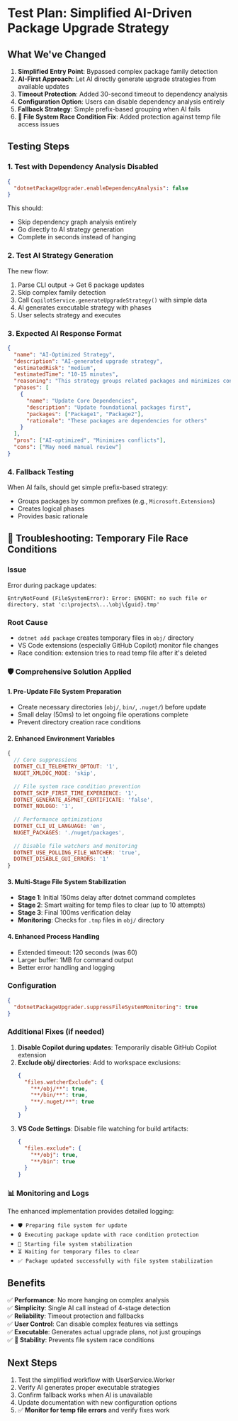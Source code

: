 # Test Plan: Simplified AI-Driven Package Upgrade Strategy

## What We've Changed

1. **Simplified Entry Point**: Bypassed complex package family detection
2. **AI-First Approach**: Let AI directly generate upgrade strategies from available updates
3. **Timeout Protection**: Added 30-second timeout to dependency analysis
4. **Configuration Option**: Users can disable dependency analysis entirely
5. **Fallback Strategy**: Simple prefix-based grouping when AI fails
6. **🔧 File System Race Condition Fix**: Added protection against temp file access issues

## Testing Steps

### 1. Test with Dependency Analysis Disabled

```json
{
  "dotnetPackageUpgrader.enableDependencyAnalysis": false
}
```

This should:
- Skip dependency graph analysis entirely
- Go directly to AI strategy generation
- Complete in seconds instead of hanging

### 2. Test AI Strategy Generation

The new flow:
1. Parse CLI output → Get 6 package updates
2. Skip complex family detection
3. Call `CopilotService.generateUpgradeStrategy()` with simple data
4. AI generates executable strategy with phases
5. User selects strategy and executes

### 3. Expected AI Response Format

```json
{
  "name": "AI-Optimized Strategy",
  "description": "AI-generated upgrade strategy",
  "estimatedRisk": "medium",
  "estimatedTime": "10-15 minutes",
  "reasoning": "This strategy groups related packages and minimizes conflicts",
  "phases": [
    {
      "name": "Update Core Dependencies",
      "description": "Update foundational packages first",
      "packages": ["Package1", "Package2"],
      "rationale": "These packages are dependencies for others"
    }
  ],
  "pros": ["AI-optimized", "Minimizes conflicts"],
  "cons": ["May need manual review"]
}
```

### 4. Fallback Testing

When AI fails, should get simple prefix-based strategy:
- Groups packages by common prefixes (e.g., `Microsoft.Extensions`)
- Creates logical phases
- Provides basic rationale

## 🔧 Troubleshooting: Temporary File Race Conditions

### Issue
Error during package updates:
```
EntryNotFound (FileSystemError): Error: ENOENT: no such file or directory, stat 'c:\projects\...\obj\{guid}.tmp'
```

### Root Cause
- `dotnet add package` creates temporary files in `obj/` directory
- VS Code extensions (especially GitHub Copilot) monitor file changes
- Race condition: extension tries to read temp file after it's deleted

### 🛡️ Comprehensive Solution Applied

#### 1. **Pre-Update File System Preparation**
- Create necessary directories (`obj/`, `bin/`, `.nuget/`) before update
- Small delay (50ms) to let ongoing file operations complete
- Prevent directory creation race conditions

#### 2. **Enhanced Environment Variables**
```javascript
{
  // Core suppressions
  DOTNET_CLI_TELEMETRY_OPTOUT: '1',
  NUGET_XMLDOC_MODE: 'skip',
  
  // File system race condition prevention
  DOTNET_SKIP_FIRST_TIME_EXPERIENCE: '1',
  DOTNET_GENERATE_ASPNET_CERTIFICATE: 'false',
  DOTNET_NOLOGO: '1',
  
  // Performance optimizations
  DOTNET_CLI_UI_LANGUAGE: 'en',
  NUGET_PACKAGES: './nuget/packages',
  
  // Disable file watchers and monitoring
  DOTNET_USE_POLLING_FILE_WATCHER: 'true',
  DOTNET_DISABLE_GUI_ERRORS: '1'
}
```

#### 3. **Multi-Stage File System Stabilization**
- **Stage 1**: Initial 150ms delay after dotnet command completes
- **Stage 2**: Smart waiting for temp files to clear (up to 10 attempts)
- **Stage 3**: Final 100ms verification delay
- **Monitoring**: Checks for `.tmp` files in `obj/` directory

#### 4. **Enhanced Process Handling**
- Extended timeout: 120 seconds (was 60)
- Larger buffer: 1MB for command output
- Better error handling and logging

### Configuration
```json
{
  "dotnetPackageUpgrader.suppressFileSystemMonitoring": true
}
```

### Additional Fixes (if needed)
1. **Disable Copilot during updates**: Temporarily disable GitHub Copilot extension
2. **Exclude obj/ directories**: Add to workspace exclusions:
   ```json
   {
     "files.watcherExclude": {
       "**/obj/**": true,
       "**/bin/**": true,
       "**/.nuget/**": true
     }
   }
   ```
3. **VS Code Settings**: Disable file watching for build artifacts:
   ```json
   {
     "files.exclude": {
       "**/obj": true,
       "**/bin": true
     }
   }
   ```

### 📊 Monitoring and Logs
The enhanced implementation provides detailed logging:
- `🛡️ Preparing file system for update`
- `🔒 Executing package update with race condition protection`
- `🚀 Starting file system stabilization`
- `⏳ Waiting for temporary files to clear`
- `✅ Package updated successfully with file system stabilization`

## Benefits

✅ **Performance**: No more hanging on complex analysis  
✅ **Simplicity**: Single AI call instead of 4-stage detection  
✅ **Reliability**: Timeout protection and fallbacks  
✅ **User Control**: Can disable complex features via settings  
✅ **Executable**: Generates actual upgrade plans, not just groupings  
✅ **🔧 Stability**: Prevents file system race conditions

## Next Steps

1. Test the simplified workflow with UserService.Worker
2. Verify AI generates proper executable strategies
3. Confirm fallback works when AI is unavailable
4. Update documentation with new configuration options
5. ✅ **Monitor for temp file errors** and verify fixes work 